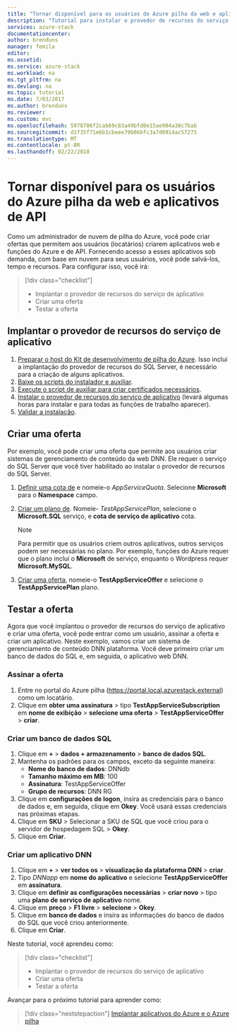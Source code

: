 ```yaml
---
title: "Tornar disponível para os usuários do Azure pilha da web e aplicativos de API | Microsoft Docs"
description: "Tutorial para instalar o provedor de recursos do serviço de aplicativo e criar oferece que dar aos usuários de pilha do Azure, a capacidade de criar a web e aplicativos de API."
services: azure-stack
documentationcenter: 
author: brenduns
manager: femila
editor: 
ms.assetid: 
ms.service: azure-stack
ms.workload: na
ms.tgt_pltfrm: na
ms.devlang: na
ms.topic: tutorial
ms.date: 7/03/2017
ms.author: brenduns
ms.reviewer: 
ms.custom: mvc
ms.openlocfilehash: 5978706f2cab69c83a49bfd0e15ae904a38c7bab
ms.sourcegitcommit: d1f35f71e6b1cbeee79b06bfc3a7d0914ac57275
ms.translationtype: MT
ms.contentlocale: pt-BR
ms.lasthandoff: 02/22/2018
---
```

# <a name="make-web-and-api-apps-available-to-your-azure-stack-users"></a>Tornar disponível para os usuários do Azure pilha da web e aplicativos de API

Como um administrador de nuvem de pilha do Azure, você pode criar ofertas que permitem aos usuários (locatários) criarem aplicativos web e funções do Azure e de API. Fornecendo acesso a esses aplicativos sob demanda, com base em nuvem para seus usuários, você pode salvá-los, tempo e recursos. Para configurar isso, você irá:

> [!div class="checklist"]
> * Implantar o provedor de recursos do serviço de aplicativo
> * Criar uma oferta
> * Testar a oferta

## <a name="deploy-the-app-service-resource-provider"></a>Implantar o provedor de recursos do serviço de aplicativo

1. [Preparar o host do Kit de desenvolvimento de pilha do Azure](azure-stack-app-service-before-you-get-started.md). Isso inclui a implantação do provedor de recursos do SQL Server, é necessário para a criação de alguns aplicativos.
2. [Baixe os scripts do instalador e auxiliar](azure-stack-app-service-deploy.md).
3. [Execute o script de auxiliar para criar certificados necessários](azure-stack-app-service-deploy.md).
4. [Instalar o provedor de recursos do serviço de aplicativo](azure-stack-app-service-deploy.md) (levará algumas horas para instalar e para todas as funções de trabalho aparecer).
5. [Validar a instalação](azure-stack-app-service-deploy.md#validate-the-app-service-on-azure-stack-installation).

## <a name="create-an-offer"></a>Criar uma oferta

Por exemplo, você pode criar uma oferta que permite aos usuários criar sistemas de gerenciamento de conteúdo da web DNN. Ele requer o serviço do SQL Server que você tiver habilitado ao instalar o provedor de recursos do SQL Server.

1.  [Definir uma cota de](azure-stack-setting-quotas.md) e nomeie-o *AppServiceQuota*. Selecione **Microsoft** para o **Namespace** campo.
2.  [Criar um plano de](azure-stack-create-plan.md). Nomeie- *TestAppServicePlan*, selecione o **Microsoft.SQL** serviço, e **cota de serviço de aplicativo** cota.

    > [!NOTE]
    > Para permitir que os usuários criem outros aplicativos, outros serviços podem ser necessárias no plano. Por exemplo, funções do Azure requer que o plano inclui o **Microsoft** de serviço, enquanto o Wordpress requer **Microsoft.MySQL**.
    > 
    >

3.  [Criar uma oferta](azure-stack-create-offer.md), nomeie-o **TestAppServiceOffer** e selecione o **TestAppServicePlan** plano.

## <a name="test-the-offer"></a>Testar a oferta

Agora que você implantou o provedor de recursos do serviço de aplicativo e criar uma oferta, você pode entrar como um usuário, assinar a oferta e criar um aplicativo. Neste exemplo, vamos criar um sistema de gerenciamento de conteúdo DNN plataforma. Você deve primeiro criar um banco de dados do SQL e, em seguida, o aplicativo web DNN.

### <a name="subscribe-to-the-offer"></a>Assinar a oferta
1. Entre no portal do Azure pilha (https://portal.local.azurestack.external) como um locatário.
2. Clique em **obter uma assinatura** > tipo **TestAppServiceSubscription** em **nome de exibição** > **selecione uma oferta**  >  **TestAppServiceOffer** > **criar**.

### <a name="create-a-sql-database"></a>Criar um banco de dados SQL

1. Clique em  **+**   >  **dados + armazenamento** > **banco de dados SQL**.
2. Mantenha os padrões para os campos, exceto da seguinte maneira:
    - **Nome do banco de dados**: DNNdb
    - **Tamanho máximo em MB**: 100
    - **Assinatura**: TestAppServiceOffer
    - **Grupo de recursos**: DNN RG
3. Clique em **configurações de logon**, insira as credenciais para o banco de dados e, em seguida, clique em **Okey**. Você usará essas credenciais nas próximas etapas.
4. Clique em **SKU** > Selecionar a SKU de SQL que você criou para o servidor de hospedagem SQL > **Okey**.
5. Clique em **Criar**.

### <a name="create-a-dnn-app"></a>Criar um aplicativo DNN    

1. Clique em  **+**   >  **ver todos os** > **visualização da plataforma DNN** > **criar**.
2. Tipo *DNNapp* em **nome do aplicativo** e selecione **TestAppServiceOffer** em **assinatura**.
3. Clique em **definir as configurações necessárias** > **criar novo** > tipo uma **plano de serviço de aplicativo** nome.
4. Clique em **preço** > **F1 livre** > **selecione** > **Okey**.
5. Clique em **banco de dados** e insira as informações do banco de dados do SQL que você criou anteriormente.
6. Clique em **Criar**.

Neste tutorial, você aprendeu como:

> [!div class="checklist"]
> * Implantar o provedor de recursos do serviço de aplicativo
> * Criar uma oferta
> * Testar a oferta

Avançar para o próximo tutorial para aprender como:

> [!div class="nextstepaction"]
> [Implantar aplicativos do Azure e o Azure pilha](user/azure-stack-solution-pipeline.md)
